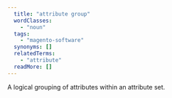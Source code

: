 ```yaml
---
  title: "attribute group"
  wordClasses:
    - "noun"
  tags:
    - "magento-software"
  synonyms: []
  relatedTerms:
    - "attribute"
  readMore: []
---
```

A logical grouping of attributes within an attribute set.
